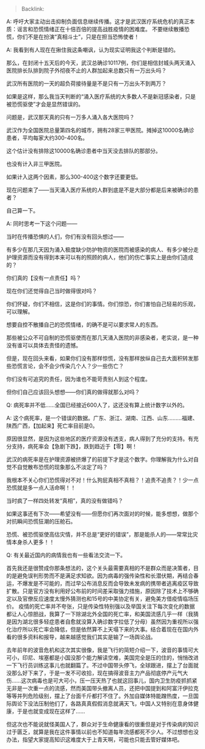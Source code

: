 > Backlink: 

A: 呼吁大家主动出击抑制负面信息继续传播。这才是武汉医疗系统危机的真正本质：谣言和恐慌情绪正在十倍百倍的提高战胜疫情的困难度。 不要继续散播恐慌，你们不是在扮演“真相斗士”，只是在担当恐怖使者！

A: 我看到有人现在在揪住我这条嘲讽，认为现实证明我这个判断是错的。  

那么，在封闭十五天后的今天，武汉总确诊10117例，你们是相信封城头两天涌入医院排长队排到院子外彻夜不止的人群加起来总数只有一万出头吗？  

武汉所有医院的一天的超负荷接待量是不是只有一万出头不到两万？  

如果是这样，那么我当天判断的“涌入医疗系统的大多数人不是新冠感染者，只是被恐慌驱使”才会是显然错误的。  

问题是，武汉那天真的只有一万多人涌入各大医院吗？  

武汉作为全国医院总量第四名的城市，拥有28家三甲医院。摊掉这10000名确诊患者，平均每家大约300-400名。  

这个估计没有排除这10000名确诊患者中当天没去排队的那部分。  

也没有计入非三甲医院。  

如果计入这两个因素，那么300-400这个数字还要更低。

现在问题来了——当天涌入医疗系统的人群到底是不是大部分都是后来被确诊的患者？  

自己算一下。

A: 同时思考一下这个问题——  

当时在传播恐惧的人们，你们有没有回头想过——  

有多少在那几天因为涌入极度缺少防护物资的医院而被感染的病人、有多少被分走护理资源而没有得到本来可以有的照顾的病人，他们的伤亡事实上是由你们造成的？  

你们真的【没有一点责任】吗？  

现在你们还觉得自己当时做得很对吗？  

你们怀疑，你们不相信，这是你们的事情。你们惊恐，你们害怕自己轻易的乐观，可以理解。  

想要自控不散播自己的恐慌情绪，的确不是可以要求常人的东西。  

那些被公众不可自制的恐慌驱使而在那几天涌入医院的非感染者，老实说，是一种没有谁可以具体去责怪的遗憾。  

但是，现在回头来看，如果你们没有那样惊慌，没有那样放纵自己去大面积转发那些恐慌言论，会不会少传染几个人？少一些伤亡？  

你们没有可追究的责任，因为谁也不能苛责别人到这个程度。  

但你们自己应该回头想想——你们真的做得就那么对吗？

Q: 病死率并不低……全国已经接近600人了，这还没有算上统计数字以外的。

A: 这个病死率，是一个错误的数据。广东、浙江、湖南、江西、山东………福建、陕西广西，【加起来】死亡率目前是0。  

原因很显然，是因为这些地区的医疗资源没有透支，病人得到了充分的支持。有充分支持，病死率会【急剧下跌】，跌到趋近于【零】啊！  

武汉的病死率是在护理资源被挤爆了的前提下才是这个数字。你理解我为什么对自觉不自觉散布恐慌的现象那么不淡定了吗？  

我根本不关心你们恐慌得对不对！什么狗屁真相不真相？！追责不追责？！少一点恐慌就是多一点人活命啊！！  

当时疯了一样四处转发“真相”，真的没有做错吗？  

如果这事还有下次——希望没有——但愿你们再次面对的时候，能多想想，做那个对抗瞬间恐慌狂潮的压舱石。  

恐慌、被恐慌驱使高估灾情，并不总是“更好的错误”，那是能杀人的——常常比灾情本身杀人更多！！

Q: 有关最近国内的病情我也有一些看法交流一下。

首先我还是很赞成你那条想法的，这个关头最需要真相的不是群众而是决策者，目的是避免误判形势而不是满足求知欲。因为病毒的强传染性和长潜伏期，再结合春运，不爆发是不可能的，而过早公布消息反而会导致未发病的携带者逃离疫区导致扩散。只是官方没有利用好公布前的时间差采取强力措施，原因除了技术上不够确定以及官僚反应速度太慢外猜测也和15号的中美协定有关，避免美方借疫情临场压价。 疫情的死亡率并不夸张，只是传染性特别强以及举国关注下每次变化的数据都让人心惊胆战，我算了一下除湖北外全国的死亡率，和美国流感几乎一样（我猜是因为湖北很多轻症患者自愈就没算入确诊数字拉低了分母）虽然因为重视所以强化治疗所以死亡率会降低，但是依然算不上天塌下来的大事。结合着现在在国内外看的很多资料和报导，越来越感觉我们其实是输了一场舆论战。 

去年前年的波音危机和这次其实很像，我是飞行的简短介绍一下，波音的事情可大可小，印尼、埃塞都是小国没那个能力解读空难，美国完全是压的住的，悄悄改进一下飞行员训练这事儿也就翻篇了。不过中国带头停飞，全球跟进，摆上了台面就没那么好下来了，于是一发不可收拾，现在搞得波音主力产品彻底停产元气大伤……这次病毒也是可大可小，压一压天热了也就这回事儿，国内卫生防疫抓抓紧无非是一次重一点的流感，然而美国带头撤离人员，还把中国提到和阿富汗伊拉克等等并列危险级别，摆上了台面千斤都打不住了。外加自媒体特能蹭热度，一旦国际舆论下没法压制他们了，各路真真假假消息就满天飞，中国人又特别在意身体健康，于是也就变成现在这样了…… 

但这次也不能说就怪美国人了，群众对于生命健康看的很重但是对于传染病的知识过于匮乏，就算是我在这件事情以前也不知道每年流感都死不少人。不过想想也没办法，指望大家提高知识这难度大于上青天啊，可能也只能去管好媒体吧。
